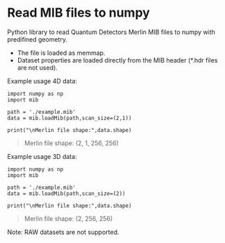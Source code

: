# Read MIB files to numpy

Python library to read Quantum Detectors Merlin MIB files to numpy with predifined geometry.

* The file is loaded as memmap. 
* Dataset properties are loaded directly from the MIB header (*.hdr files are not used).

Example usage 4D data:
```
import numpy as np
import mib

path = './example.mib'
data = mib.loadMib(path,scan_size=(2,1))

print("\nMerlin file shape:",data.shape)
```
> Merlin file shape: (2, 1, 256, 256)

Example usage 3D data:
```
import numpy as np
import mib

path = './example.mib'
data = mib.loadMib(path,scan_size=(2))

print("\nMerlin file shape:",data.shape)
```
> Merlin file shape: (2, 256, 256)

Note: RAW datasets are not supported.
